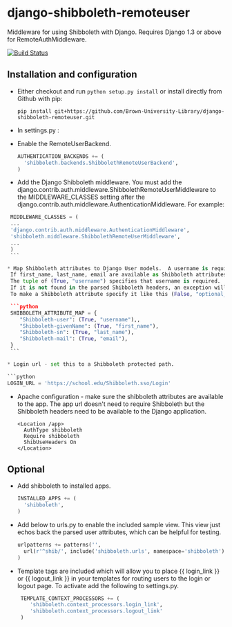 django-shibboleth-remoteuser
============================

Middleware for using Shibboleth with Django.  Requires Django 1.3 or above for RemoteAuthMiddleware.

[![Build Status](https://secure.travis-ci.org/Brown-University-Library/django-shibboleth-remoteuser.png?branch=master)](http://travis-ci.org/Brown-University-Library/django-shibboleth-remoteuser)

Installation and configuration
------
 * Either checkout and run ```python setup.py install``` or install directly from Github with pip:

   ```
   pip install git+https://github.com/Brown-University-Library/django-shibboleth-remoteuser.git
   ```

 * In settings.py :

  * Enable the RemoteUserBackend.

    ```python
    AUTHENTICATION_BACKENDS += (
      'shibboleth.backends.ShibbolethRemoteUserBackend',
    )
    ```

  * Add the Django Shibboleth middleware.
    You must add the django.contrib.auth.middleware.ShibbolethRemoteUserMiddleware to the MIDDLEWARE_CLASSES setting after the django.contrib.auth.middleware.AuthenticationMiddleware.
    For example:

   ```python
    MIDDLEWARE_CLASSES = (
    ...
    'django.contrib.auth.middleware.AuthenticationMiddleware',
    'shibboleth.middleware.ShibbolethRemoteUserMiddleware',
    ...
    )
    ```

  * Map Shibboleth attributes to Django User models.  A username is required.
    If first_name, last_name, email are available as Shibboleth attributes they will be used to populate the Django User object.
    The tuple of (True, "username") specifies that username is required.
    If it is not found in the parsed Shibboleth headers, an exception will be raised.
    To make a Shibboleth attribute specify it like this (False, "optional_attribute).

    ```python
    SHIBBOLETH_ATTRIBUTE_MAP = {
       "Shibboleth-user": (True, "username"),,
       "Shibboleth-givenName": (True, "first_name"),
       "Shibboleth-sn": (True, "last_name"),
       "Shibboleth-mail": (True, "email"),
    }
    ```

  * Login url - set this to a Shibboleth protected path.

   ```python
   LOGIN_URL = 'https://school.edu/Shibboleth.sso/Login'
   ```

 * Apache configuration - make sure the shibboleth attributes are available to the app.  The app url doesn't need to require Shibboleth but the Shibboleth headers need to be available to the Django application.  

    ```
    <Location /app>
      AuthType shibboleth
      Require shibboleth
      ShibUseHeaders On
    </Location>
    ```

Optional
--------
 * Add shibboleth to installed apps.

    ```python
    INSTALLED_APPS += (
      'shibboleth',
    )
    ```

 * Add below to urls.py to enable the included sample view.  This view just echos back the parsed user attributes, which can be helpful for testing.

    ```python
    urlpatterns += patterns('',
      url(r'^shib/', include('shibboleth.urls', namespace='shibboleth')),
    )
    ```

 * Template tags are included which will allow you to place {{ login_link }} or {{ logout_link }} in your templates for routing users to the login or logout page.  To activate add the following to settings.py.

   ```python
    TEMPLATE_CONTEXT_PROCESSORS += (
       'shibboleth.context_processors.login_link',
       'shibboleth.context_processors.logout_link'
    )
   ```


